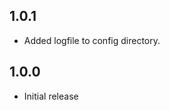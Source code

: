 <!-- https://developers.home-assistant.io/docs/add-ons/presentation#keeping-a-changelog -->
## 1.0.1

- Added logfile to config directory.

## 1.0.0

- Initial release
